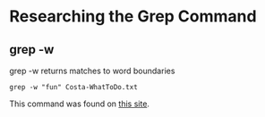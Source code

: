 # Researching the Grep Command 

## grep -w 

grep -w returns matches to word boundaries

    grep -w "fun" Costa-WhatToDo.txt
    
This command was found on [this site](https://swcarpentry.github.io/shell-novice/07-find/index.html#:~:text=The%20grep%20command%20searches%20through).
